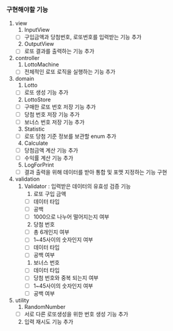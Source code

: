 ### 구현해야할 기능

1. view
   1. InputView
   - [ ] 구입금액과 당첨번호, 로또번호를 입력받는 기능 추가
   2. OutputView
   - [ ] 로또 결과를 출력하는 기능 추가

2. controller
   1. LottoMachine
   - [ ] 전체적인 로또 로직을 실행하는 기능 추가 

3. domain
   1. Lotto
   - [ ] 로또 생성 기능 추가
   2. LottoStore
   - [ ] 구매한 로또 번호 저장 기능 추가
   - [ ] 당첨 번호 저장 기능 추가
   - [ ] 보너스 번호 저장 기능 추가
   3. Statistic
   - [ ] 로또 당첨 기준 정보를 보관할 enum 추가
   4. Calculate
   - [ ] 당첨금액 계산 기능 추가
   - [ ] 수익률 계산 기능 추가
   5. LogForPrint
   - [ ] 결과 출력을 위해 데이터를 받아 통합 및 포맷 지정하는 기능 구현

4. validation
   1. Validator : 입력받은 데이터의 유효성 검증 기능
      1. 로또 구입 금액
      - [ ] 데이터 타입
      - [ ] 공백
      - [ ] 1000으로 나누어 떨어지는지 여부
      
      2. 당첨 번호
      - [ ] 총 6개인지 여부
      - [ ] 1~45사이의 숫자인지 여부
      - [ ] 데이터 타입
      - [ ] 공백 여부
   
      1. 보너스 번호
      - [ ] 데이터 타입
      - [ ] 당첨 번호와 중복 되는지 여부
      - [ ] 1~45사이의 숫자인지 여부
      - [ ] 공백 여부

5. utility
   1. RandomNumber
   - [ ] 서로 다른 로또생성을 위한 번호 생성 기능 추가
   2. 입력 재시도 기능 추가
